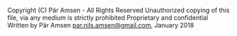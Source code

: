 Copyright (C) Pär Amsen - All Rights Reserved
Unauthorized copying of this file, via any medium is strictly prohibited
Proprietary and confidential
Written by Pär Amsen <par.nils.amsen@gmail.com>, January 2018
